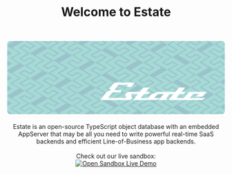 <h1 align="center">Welcome to Estate</h1>
<br/>
<p align="center">
  <img src="https://github.com/EstateJS/.github/blob/main/banner-minimal.png">
  <br/><br/>
  Estate is an open-source TypeScript object database with an embedded AppServer that may be all you need to write powerful real-time SaaS backends and efficient Line-of-Business app backends.
  <br/><br/>
  Check out our live sandbox: 
  <br/>
  <a href="https://stackblitz.com/edit/estate-exercise-tracker?file=README.md">
    <img alt="Open Sandbox Live Demo"
      src="https://developer.stackblitz.com/img/open_in_stackblitz.svg"
    />
  </a>
</p>
